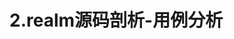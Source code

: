 # 2.realm源码剖析-用例分析











































































































